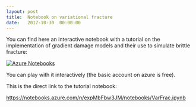 ```yaml
---
layout: post
title:  Notebook on variational fracture
date:   2017-10-30  00:00:00
---
```

You can find here an interactive notebook with a tutorial on the implementation of gradient damage models and their use to simulate brittle fracture:

[![Azure Notebooks](https://notebooks.azure.com/launch.png)](https://notebooks.azure.com/cmaurini/libraries/varfrac)

You can play with it interactively (the basic account on azure is free).

This is the direct link to the tutorial notebook:

https://notebooks.azure.com/n/expMbFbw3JM/notebooks/VarFrac.ipynb
